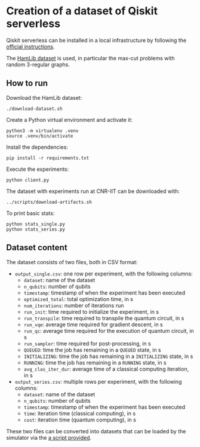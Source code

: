 # Creation of a dataset of Qiskit serverless

Qiskit serverless can be installed in a local infrastructure by following
the [official instructions](https://qiskit.github.io/qiskit-serverless/).

The [HamLib dataset](https://portal.nersc.gov/cfs/m888/dcamps/hamlib/) is
used, in particular the max-cut problems with random 3-regular graphs.

## How to run

Download the HamLib dataset:


```shell
./download-dataset.sh
```

Create a Python virtual environment and activate it:

```shell
python3 -m virtualenv .venv
source .venv/bin/activate
```

Install the dependencies:

```shell
pip install -r requirements.txt
```

Execute the experiments:

```shell
python client.py
```

The dataset with experiments run at CNR-IIT can be downloaded with:

```shell
../scripts/download-artifacts.sh
```

To print basic stats:

```shell
python stats_single.py
python stats_series.py
```

## Dataset content

The dataset consists of two files, both in CSV format:

- `output_single.csv`: one row per experiment, with the following columns:
  - `dataset`: name of the dataset
  - `n_qubits`: number of qubits
  - `timestamp`: timestamp of when the experiment has been executed
  - `optimized_total`: total optimization time, in s
  - `num_iterations`: number of iterations run
  - `run_init`: time required to initialize the experiment, in s
  - `run_transpile`: time required to transpile the quantum circuit, in s
  - `run_vqe`: average time required for gradient descent, in s
  - `run_qc`: average time required for the execution of quantum circuit, in s
  - `run_sampler`: time required for post-processing, in s
  - `QUEUED`: time the job has remaining in a `QUEUED` state, in s
  - `INITIALIZING`: time the job has remaining in a `INITIALIZING` state, in s
  - `RUNNING`: time the job has remaining in a `RUNNING` state, in s
  - `avg_clas_iter_dur`: average time of a classical computing iteration, in s
- `output_series.csv`: multiple rows per experiment, with the following columns:
  - `dataset`: name of the dataset
  - `n_qubits`: number of qubits
  - `timestamp`: timestamp of when the experiment has been executed
  - `time`: iteration time (classical computing), in s
  - `cost`: iteration time (quantum computing), in s

These two files can be converted into datasets that can be loaded by the
simulator via the [a script provided](convert_output.py).
